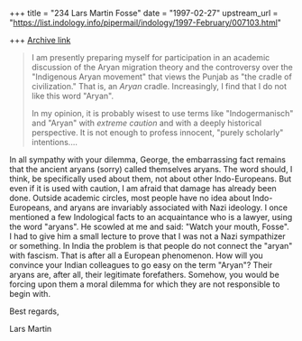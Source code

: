 +++
title = "234 Lars Martin Fosse"
date = "1997-02-27"
upstream_url = "https://list.indology.info/pipermail/indology/1997-February/007103.html"

+++
[Archive link](https://list.indology.info/pipermail/indology/1997-February/007103.html)

>I am presently preparing myself for participation in an academic discussion
>of the Aryan migration theory and the controversy over the "Indigenous
>Aryan movement" that views the Punjab as "the cradle of civilization."
>That is, an *Aryan* cradle.  Increasingly, I find that I do not like this
>word "Aryan".
>
>In my opinion, it is probably wisest to use terms like "Indogermanisch" and
>"Aryan" with *extreme caution* and with a deeply historical perspective. It
>is not enough to profess innocent, "purely scholarly" intentions....

In all sympathy with your dilemma, George, the embarrassing fact remains
that the ancient aryans (sorry) called themselves aryans. The word should, I
think, be specifically used about them, not about other Indo-Europeans. But
even if it is used with caution, I am afraid that damage has already been
done. Outside academic circles, most people have no idea about
Indo-Europeans, and aryans are invariably associated with Nazi ideology. I
once mentioned a few Indological facts to an acquaintance who is a lawyer,
using the word "aryans". He scowled at me and said: "Watch your mouth,
Fosse". I had to give him a small lecture to prove that I was not a Nazi
sympathizer or something. In India the problem is that people do not connect
the "aryan" with fascism. That is after all a European phenomenon. How will
you convince your Indian colleagues to go easy on the term "Aryan"? Their
aryans are, after all, their legitimate forefathers. Somehow, you would be
forcing upon them a moral dilemma for which they are not responsible to
begin with.

Best regards,

Lars Martin





